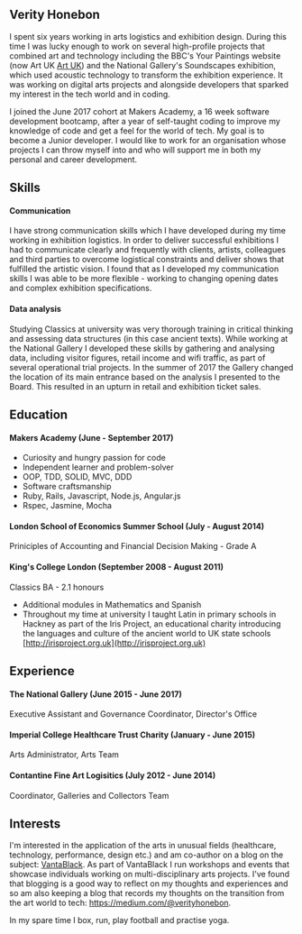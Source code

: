 ## Verity Honebon

I spent six years working in arts logistics and exhibition design. During this time I was lucky enough to work on several high-profile projects that combined art and technology including the BBC's Your Paintings website (now Art UK [Art UK](https://artuk.org/discover/artworks/)) and the National Gallery's Soundscapes exhibition, which used acoustic technology to transform the exhibition experience.  It was working on digital arts projects and alongside developers that sparked my interest in the tech world and in coding.

I joined the June 2017 cohort at Makers Academy, a 16 week software development bootcamp, after a year of self-taught coding to improve my knowledge of code and get a feel for the world of tech.  My goal is to become a Junior developer.  I would like to work for an organisation whose projects I can throw myself into and who will support me in both my personal and career development.

## Skills

#### Communication

I have strong communication skills which I have developed during my time working in exhibition logistics.  In order to deliver successful exhibitions I had to communicate clearly and frequently with clients, artists, colleagues and third parties to overcome logistical constraints and deliver shows that fulfilled the artistic vision.  I found that as I developed my communication skills I was able to be more flexible - working to changing opening dates and complex exhibition specifications.  

#### Data analysis

Studying Classics at university was very thorough training in critical thinking and assessing data structures (in this case ancient texts).  While working at the National Gallery I developed these skills by gathering and analysing data, including visitor figures, retail income and wifi traffic, as part of several operational trial projects.  In the summer of 2017 the Gallery changed the location of its main entrance based on the analysis I presented to the Board.  This resulted in an upturn in retail and exhibition ticket sales.

## Education

#### Makers Academy (June - September 2017)

- Curiosity and hungry passion for code
- Independent learner and problem-solver
- OOP, TDD, SOLID, MVC, DDD
- Software craftsmanship
- Ruby, Rails, Javascript, Node.js, Angular.js
- Rspec, Jasmine, Mocha

#### London School of Economics Summer School (July - August 2014)
Priniciples of Accounting and Financial Decision Making - Grade A

#### King's College London (September 2008 - August 2011)
Classics BA - 2.1 honours

- Additional modules in Mathematics and Spanish
- Throughout my time at university I taught Latin in primary schools in Hackney as part of the Iris Project, an educational charity introducing the languages and culture of the ancient world to UK state schools [http://irisproject.org.uk](http://irisproject.org.uk)

## Experience

#### The National Gallery (June 2015 - June 2017)    
Executive Assistant and Governance Coordinator, Director's Office

#### Imperial College Healthcare Trust Charity (January - June 2015)   
Arts Administrator, Arts Team

#### Contantine Fine Art Logisitics (July 2012 - June 2014)
Coordinator, Galleries and Collectors Team

## Interests

I'm interested in the application of the arts in unusual fields (healthcare, technology, performance, design etc.) and am co-author on a blog on the subject: [VantaBlack](https://vantablackart.wordpress.com).  As part of VantaBlack I run workshops and events that showcase individuals working on multi-disciplinary arts projects. I've found that blogging is a good way to reflect on my thoughts and experiences and so am also keeping a blog that records my thoughts on the transition from the art world to tech: https://medium.com/@verityhonebon.

In my spare time I box, run, play football and practise yoga.


